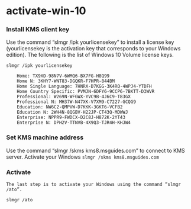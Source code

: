 # activate-win-10

### Install KMS client key

Use the command “slmgr /ipk yourlicensekey” to install a license key (yourlicensekey is the activation key that corresponds to your Windows edition). The following is the list of Windows 10 Volume license keys.

```
slmgr /ipk yourlicensekey
```

```
    Home: TX9XD-98N7V-6WMQ6-BX7FG-H8Q99
    Home N: 3KHY7-WNT83-DGQKR-F7HPR-844BM
    Home Single Language: 7HNRX-D7KGG-3K4RQ-4WPJ4-YTDFH
    Home Country Specific: PVMJN-6DFY6-9CCP6-7BKTT-D3WVR
    Professional: W269N-WFGWX-YVC9B-4J6C9-T83GX
    Professional N: MH37W-N47XK-V7XM9-C7227-GCQG9
    Education: NW6C2-QMPVW-D7KKK-3GKT6-VCFB2
    Education N: 2WH4N-8QGBV-H22JP-CT43Q-MDWWJ
    Enterprise: NPPR9-FWDCX-D2C8J-H872K-2YT43
    Enterprise N: DPH2V-TTNVB-4X9Q3-TJR4H-KHJW4
```
###    Set KMS machine address
Use the command “slmgr /skms kms8.msguides.com” to connect to KMS server.
Activate your Windows
    ```
    slmgr /skms kms8.msguides.com
    ```

### Activate
    The last step is to activate your Windows using the command “slmgr /ato”.
```
slmgr /ato
```

